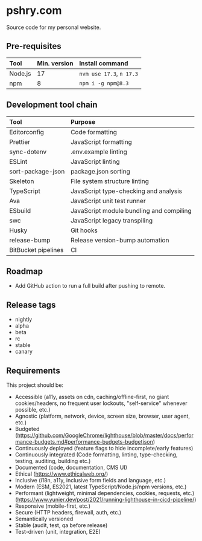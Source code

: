 # pshry.com

Source code for my personal website.

## Pre-requisites

| Tool    | Min. version | Install command          |
| :---    | :---         | :---                     |
| Node.js | 17           | `nvm use 17.3`, `n 17.3` |
| npm     | 8            | `npm i -g npm@8.3`       |

## Development tool chain

| Tool                | Purpose                                  |
| :---                | :---                                     |
| Editorconfig        | Code formatting                          |
| Prettier            | JavaScript formatting                    |
| sync-dotenv         | .env.example linting                     |
| ESLint              | JavaScript linting                       |
| sort-package-json   | package.json sorting                     |
| Skeleton            | File system structure linting            |
| TypeScript          | JavaScript type-checking and analysis    |
| Ava                 | JavaScript unit test runner              |
| ESbuild             | JavaScript module bundling and compiling |
| swc                 | JavaScript legacy transpiling            |
| Husky               | Git hooks                                |
| release-bump        | Release version-bump automation          |
| BitBucket pipelines | CI                                       |

## Roadmap
- Add GitHub action to run a full build after pushing to remote.

## Release tags

- nightly
- alpha
- beta
- rc
- stable
- canary

## Requirements

This project should be:

- Accessible (a11y, assets on cdn, caching/offline-first, no giant cookies/headers, no frequent user lockouts, "self-service" whenever possible, etc.)
- Agnostic (platform, network, device, screen size, browser, user agent, etc.)
- Budgeted (https://github.com/GoogleChrome/lighthouse/blob/master/docs/performance-budgets.md#performance-budgets-budgetjson)
- Continuously deployed (feature flags to hide incomplete/early features)
- Continuously integrated (Code formatting, linting, type-checking, testing, auditing, building etc.)
- Documented (code, documentation, CMS UI)
- Ethical (https://www.ethicalweb.org/)
- Inclusive (i18n, a11y, inclusive form fields and language, etc.)
- Modern (ESM, ES2021, latest TypeScript/Node.js/npm versions, etc.)
- Performant (lightweight, minimal dependencies, cookies, requests, etc.) (https://www.yunier.dev/post/2021/running-lighthouse-in-cicd-pipeline/)
- Responsive (mobile-first, etc.)
- Secure (HTTP headers, firewall, auth, etc.)
- Semantically versioned
- Stable (audit, test, qa before release)
- Test-driven (unit, integration, E2E)